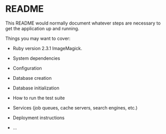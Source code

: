 # README

This README would normally document whatever steps are necessary to get the
application up and running.

Things you may want to cover:

* Ruby version
    2.3.1
    ImageMagick.

* System dependencies

* Configuration

* Database creation

* Database initialization

* How to run the test suite

* Services (job queues, cache servers, search engines, etc.)

* Deployment instructions

* ...
